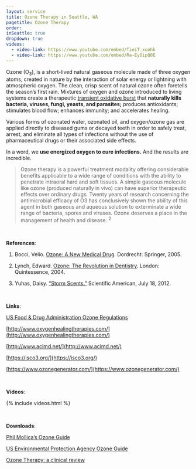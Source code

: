 ```yaml
---
layout: service
title: Ozone Therapy in Seattle, WA
pagetitle: Ozone Therapy
order:
inSeattle: true
dropdown: true
videos:
  - video-link: https://www.youtube.com/embed/TieiT_xuohk
  - video-link: https://www.youtube.com/embed/Ra-EyOipQ0E
---
```


Ozone (O<sub>3</sub>), is a short-lived natural gaseous molecule made of three oxygen atoms, created in nature by the interaction of solar energy or lightning with atmospheric oxygen. The clean, crisp scent of natural ozone often foretells the season’s first rain. Mixtures of oxygen and ozone introduced to living systems create a therapeutic [transient oxidative burst](https://en.wikipedia.org/wiki/Respiratory_burst) that **naturally kills bacteria, viruses, fungi, yeasts, and parasites;** produces antioxidants; stimulates blood flow; enhances immunity; and accelerates healing.


Various forms of ozonated water, ozonated oil, and oxygen/ozone gas are applied directly to diseased gums or decayed teeth in order to safely treat, arrest, and eliminate all types of infections without the use of pharmaceutical drugs or their associated side effects.


In a word, we **use energized oxygen to cure infections.** And the results are incredible.


> Ozone therapy is a powerful treatment modality offering considerable benefits applicable to a wide range of conditions with the ability to penetrate intraoral hard and soft tissues. A simple gaseous molecule like ozone (produced naturally in vivo) can have superior therapeutic effects over ordinary drugs. Twenty years of research concerning the antimicrobial efficacy of O3 has conclusively shown the ability of this agent in both gaseous and aqueous solution to exterminate a wide range of bacteria, spores and viruses. Ozone deserves a place in the management of health and disease. <sup>2</sup>

<br/>

__References__:

1. Bocci, Velio. [Ozone: A New Medical Drug](https://drive.google.com/file/d/1soY7_8R6XYzqF2Nj902a0a3xhbubppUk/view?usp=sharing). Dordrecht: Springer, 2005.

2. Lynch, Edward. [Ozone: The Revolution in Dentistry](https://drive.google.com/file/d/1SXvpiP2NCGiFvXbbOdNAFTGq9ErcyeZU/view). London: Quintessence, 2004.

3. Yuhas, Daisy. [“Storm Scents.”](https://www.scientificamerican.com/article/storm-scents-smell-rain/) Scientific American, July 18, 2012.

<br/>

__Links__:

[US Food & Drug Administration Ozone Regulations](https://www.accessdata.fda.gov/scripts/cdrh/cfdocs/cfcfr/cfrsearch.cfm?fr=801.415)

[http://www.oxygenhealingtherapies.com/](http://www.oxygenhealingtherapies.com/)

[http://www.acimd.net/](http://www.acimd.net/)

[https://isco3.org/](https://isco3.org/)

[https://www.ozonegenerator.com/](https://www.ozonegenerator.com/)

<br/>

__Videos__:

{% include videos.html %}

<br/>

__Downloads__:

[Phil Mollica’s Ozone Guide](https://drive.google.com/file/d/10yFlJkaOjfENpFbdxePOC1heMLmrOUuW/view)

[US Environmental Protection Agency Ozone Guide](https://drive.google.com/file/d/1WsXWOq4ymDsABkoxdMZpOrf_4oNRRuvS/view)

[Ozone Therapy: a clinical review](https://www.ncbi.nlm.nih.gov/pmc/articles/PMC3312702/?report=printable)
